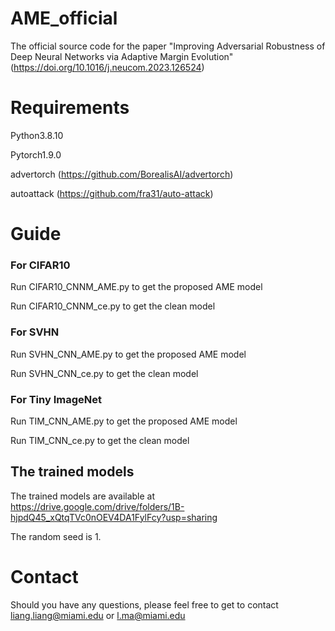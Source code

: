 # AME_official

The official source code for the paper "Improving Adversarial Robustness of Deep Neural Networks via Adaptive Margin Evolution" (https://doi.org/10.1016/j.neucom.2023.126524)

# Requirements

Python3.8.10

Pytorch1.9.0

advertorch (https://github.com/BorealisAI/advertorch)

autoattack (https://github.com/fra31/auto-attack)


# Guide
### For CIFAR10

Run CIFAR10_CNNM_AME.py to get the proposed AME model

Run CIFAR10_CNNM_ce.py to get the clean model

### For SVHN

Run SVHN_CNN_AME.py to get the proposed AME model

Run SVHN_CNN_ce.py to get the clean model

### For Tiny ImageNet

Run TIM_CNN_AME.py to get the proposed AME model

Run TIM_CNN_ce.py to get the clean model

## The trained models

The trained models are available at https://drive.google.com/drive/folders/1B-hjpdQ45_xQtqTVc0nOEV4DA1FylFcy?usp=sharing

The random seed is 1. 

# Contact

Should you have any questions, please feel free to get to contact liang.liang@miami.edu or l.ma@miami.edu
